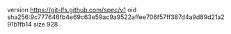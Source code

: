 version https://git-lfs.github.com/spec/v1
oid sha256:9c777646fb4e69c63e59ac9a9522affee706f57ff387d4a9d89d21a291b1fb14
size 928
